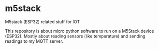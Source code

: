 # m5stack
M5stack (ESP32) related stuff for IOT

This repository is about micro python software to run on a M5Stack device (ESP32).
Mostly about reading sensors (like temperature) and sending readings to my MQTT server.
